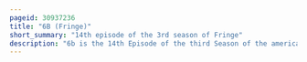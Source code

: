 ```yaml
---
pageid: 30937236
title: "6B (Fringe)"
short_summary: "14th episode of the 3rd season of Fringe"
description: "6b is the 14th Episode of the third Season of the american Science Fiction Drama Television Series Fringe and the 57th overall Episode. In the Episode, the Fringe Team investigates mysterious Deaths at an Apartment Building, the Result of a Merging between the prime and parallel Universes ; while there, they encounter a Woman who claims to be able to see the Ghost of her deceased Husband."
---
```

